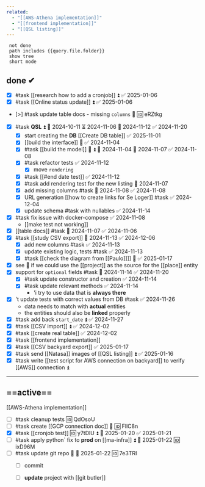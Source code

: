 ```yaml
---
related:
  - "[[AWS-Athena implementation]]"
  - "[[frontend implementation]]"
  - "[[QSL listing]]"
---
```


```tasks
 not done
 path includes {{query.file.folder}}
 show tree
 short mode
```

## done ✔
- [x] #task [[research how to add a cronjob]] ⏫ ✅ 2025-01-06
- [x] #task [[Online status update]] ⏫ ✅ 2025-01-06
- [>] #task update table docs - missing `columns` 🔽 🆔 eRZtkg
- [x] #task **QSL** ⏫ 🛫 2024-10-11 ⏳ 2024-11-06 📅 2024-11-12 ✅ 2024-11-20
	- [x] start creating the **DB** [[Create DB table]] ✅ 2025-11-01 
	- [x] [[build the interface]] 🔼 ✅ 2024-11-04
	- [x] #task [[build the model]] 🎴 ⏫ 🛫 2024-11-04 📅 2024-11-07 ✅ 2024-11-08
	- [x] #task refactor tests ✅ 2024-11-12
		- [x] move `rendering`
	- [x] #task [[#end date test]] ✅ 2024-11-12
	- [x] #task add rendering test for the new listing 📅 2024-11-07
	- [x] add missing columns #task 📅 2024-11-08 ✅ 2024-11-08
	- [x] URL generation [[how to create links for Se Loger]] #task ✅ 2024-12-04
	- [x] update schema #task with nullables ✅ 2024-11-14
- [x] #task fix issue with docker-compose ✅ 2024-11-08
	- [[make test not working]]
- [x] [[table docs]] #task 📅 2024-11-07 ✅ 2024-11-06
- [x] #task [[study CSV export]] 📅 2024-11-13 ✅ 2024-12-06
	- [x] add new columns #task ✅ 2024-11-13
	- [x] update existing logic, tests #task ✅ 2024-11-13
	- [x] #task [[check the diagram from [[Paulo]]]] 🔽 ✅ 2025-01-17
- [x] see 🙈 if we could use the [[project]] as the source for the [[place]] entity
- [x] support for `optional` fields #task 📅 2024-11-14 ✅ 2024-11-20
	- [x] #task update constructor and creation ✅ 2024-11-14
	- [x] #task update relevant methods ✅ 2024-11-14
		- 'i try to use data that is **always there**
- [x] 't update tests with correct values from DB #task ✅ 2024-11-26
	- data needs to match with **actual** entities
	- the entities should also be **linked** properly
- [x] #task add back `start_date` ⏫ ✅ 2024-11-27
- [x] #task [[CSV import]] ⏫ ✅ 2024-12-02
- [x] #task [[create real table]] ✅ 2024-12-02
- [x] #task [[frontend implementation]]
- [x] #task [[CSV backyard export]] ✅ 2025-01-17
- [x] #task send [[Natasa]] images of [[QSL listing]] ⏫ ✅ 2025-01-16
- [x] #task write [[test script for AWS connection on backyard]] to verify [[AWS]] connection ⏫

---
## ==active==

[[AWS-Athena implementation]]

- [ ] #task cleanup tests 🆔 QdOsoU
- [ ] #task create [[GCP connection doc]] 🔽 🆔 FllC8n
- [x] #task [[cronjob test]] 🆔 y7tDlU ⏫ 📅 2025-01-20 ✅ 2025-01-21
- [ ] #task apply  python` fix to **prod** on [[ma-infra]] ⏫ 📅 2025-01-22 🆔 ixD96M
- [ ] #task update git repo 🔼 📅 2025-01-22 🆔 7e3TRI
	- [ ] commit
	- [ ] **update** project with [[git butler]]
	